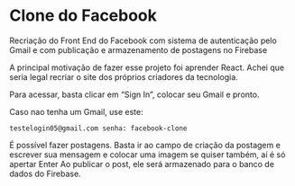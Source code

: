 # Clone do Facebook

Recriação do Front End do Facebook com sistema de autenticação pelo Gmail e com publicação e armazenamento de postagens no Firebase 

A principal motivação de fazer esse projeto foi aprender React. Achei que seria legal recriar o site dos próprios criadores da tecnologia.

Para acessar, basta clicar em “Sign In”, colocar seu Gmail e pronto.

Caso nao tenha um Gmail, use este:

  `testelogin05@gmail.com
  senha: facebook-clone`
 

É possível fazer postagens. Basta ir ao campo de criação da postagem e escrever sua mensagem e colocar uma imagem se quiser também, aí é só apertar Enter
Ao publicar o post, ele será armazenado para o banco de dados do Firebase.
